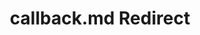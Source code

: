 ---
title: callback.md Redirect
redirect_to: /Pages/StereoKit.Framework/HandMenuItem/callback.html
---